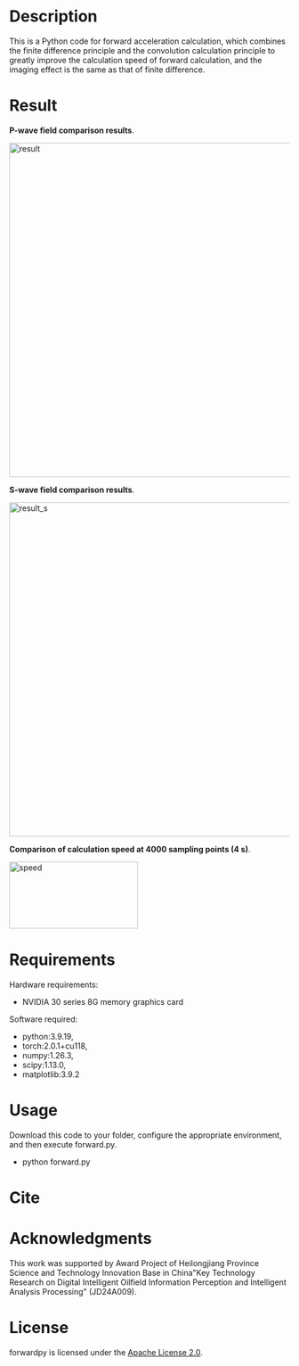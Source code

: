 # Description
This is a Python code for forward acceleration calculation, which combines the finite difference principle and the convolution calculation principle to greatly improve the calculation speed of forward calculation, and the imaging effect is the same as that of finite difference.

# Result
**P-wave field comparison results**.

<img width="1000" height="600" alt="result" src="https://github.com/user-attachments/assets/6357435e-110c-48f1-8e66-4ddd7332d7f2" />

**S-wave field comparison results**.

<img width="1000" height="600" alt="result_s" src="https://github.com/user-attachments/assets/a457b838-ca45-4772-b77e-cd1f2a14d556" />

**Comparison of calculation speed at 4000 sampling points (4 s)**.

<img width="231" height="120" alt="speed" src="https://github.com/user-attachments/assets/b3e8ea33-777d-4c69-be27-32187de6e4a6" />

# Requirements
Hardware requirements: 
- NVIDIA 30 series 8G memory graphics card

Software required:
- python:3.9.19,
- torch:2.0.1+cu118,
- numpy:1.26.3,
- scipy:1.13.0,
- matplotlib:3.9.2
# Usage
Download this code to your folder, configure the appropriate environment, and then execute forward.py.
- python forward.py
  
# Cite

# Acknowledgments
This work was supported by Award Project of Heilongjiang Province Science and Technology Innovation Base in China"Key Technology Research on Digital Intelligent Oilfield Information Perception and Intelligent Analysis Processing" (JD24A009).
# License
forwardpy is licensed under the [Apache License 2.0](LICENSE).
